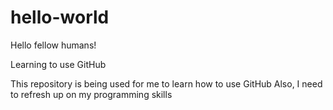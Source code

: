 # hello-world

Hello fellow humans!

Learning to use GitHub

This repository is being used for me to learn how to use GitHub
Also, I need to refresh up on my programming skills
